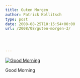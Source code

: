```yaml
---
title: Guten Morgen
author: Patrick Kollitsch
type: post
date: 2008-08-25T10:15:54+00:00
url: /2008/08/guten-morgen-3/




---
```

<div class="flickr">
  <a href="http://www.flickr.com/photos/schreibblogade/2797534589/" title="Good Morning"><img src="//farm4.static.flickr.com/3286/2797534589_375cf561a2.jpg" alt="Good Morning" /></a></p> 
  
  <p>
    Good Morning
  </p>
</div>